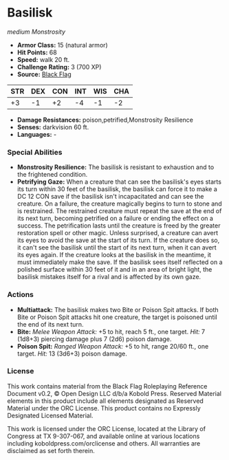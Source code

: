 # Basilisk

*medium* *Monstrosity*

- **Armor Class:** 15 (natural armor)
- **Hit Points:** 68 
- **Speed:** walk 20 ft.
- **Challenge Rating:** 3 (700 XP)
- **Source:** [Black Flag](https://koboldpress.com/kpstore/product/tovrpg-pg-mv/)

| STR | DEX | CON | INT | WIS | CHA |
| --- | --- | --- | --- | --- | --- |
| +3 | -1 | +2 | -4 | -1 | -2 |

- **Damage Resistances:** poison,petrified,Monstrosity Resilience
- **Senses:** darkvision 60 ft.
- **Languages:** -

### Special Abilities

- **Monstrosity Resilience:** The basilisk is resistant to exhaustion and to the frightened condition.
- **Petrifying Gaze:** When a creature that can see the basilisk's eyes starts its turn within 30 feet of the basilisk, the basilisk can force it to make a DC 12 CON save if the basilisk isn't incapacitated and can see the creature. On a failure, the creature magically begins to turn to stone and is restrained. The restrained creature must repeat the save at the end of its next turn, becoming petrified on a failure or ending the effect on a success. The petrification lasts until the creature is freed by the greater restoration spell or other magic. Unless surprised, a creature can avert its eyes to avoid the save at the start of its turn. If the creature does so, it can't see the basilisk until the start of its next turn, when it can avert its eyes again. If the creature looks at the basilisk in the meantime, it must immediately make the save. If the basilisk sees itself reflected on a polished surface within 30 feet of it and in an area of bright light, the basilisk mistakes itself for a rival and is affected by its own gaze.

### Actions

- **Multiattack:** The basilisk makes two Bite or Poison Spit attacks. If both Bite or Poison Spit attacks hit one creature, the target is poisoned until the end of its next turn.
- **Bite:** _Melee Weapon Attack:_ +5 to hit, reach 5 ft., one target. _Hit:_ 7 (1d8+3) piercing damage plus 7 (2d6) poison damage.
- **Poison Spit:** _Ranged Weapon Attack:_ +5 to hit, range 20/60 ft., one target. _Hit:_ 13 (3d6+3) poison damage.


### License

This work contains material from the Black Flag Roleplaying Reference Document v0.2, © Open Design LLC d/b/a Kobold Press. Reserved Material elements in this product include all elements designated as Reserved Material under the ORC License. This product contains no Expressly Designated Licensed Material.

This work is licensed under the ORC License, located at the Library of Congress at TX 9-307-067, and available online at various locations including koboldpress.com/orclicense and others. All warranties are disclaimed as set forth therein.
